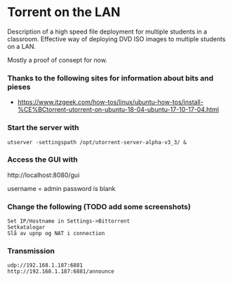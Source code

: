 # Torrent on the LAN

Description of a high speed file deployment for multiple students in a classroom.
Effective way of deploying DVD ISO images to multiple students on a LAN.


Mostly a proof of consept for now.



### Thanks to the following sites for information about bits and pieses
* https://www.itzgeek.com/how-tos/linux/ubuntu-how-tos/install-%CE%BCtorrent-utorrent-on-ubuntu-18-04-ubuntu-17-10-17-04.html


### Start the server with
```
utserver -settingspath /opt/utorrent-server-alpha-v3_3/ &
```

### Access the GUI with
http://localhost:8080/gui

username = admin
password is blank

### Change the following (TODO add some screenshots)
```
Set IP/Hostname in Settings->Bittorrent
Setkatalogar 
Slå av upnp og NAT i connection
```

### Transmission
```
udp://192.168.1.187:6881
http://192.168.1.187:6881/announce
```

